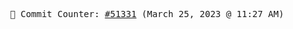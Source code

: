<p align="center">
    <samp>
        📮 Commit Counter: <a href="https://github.com/Javascript-void0/Javascript-void0/commits/main">#51331</a> (March 25, 2023 @ 11:27 AM)
    </samp>
</p>